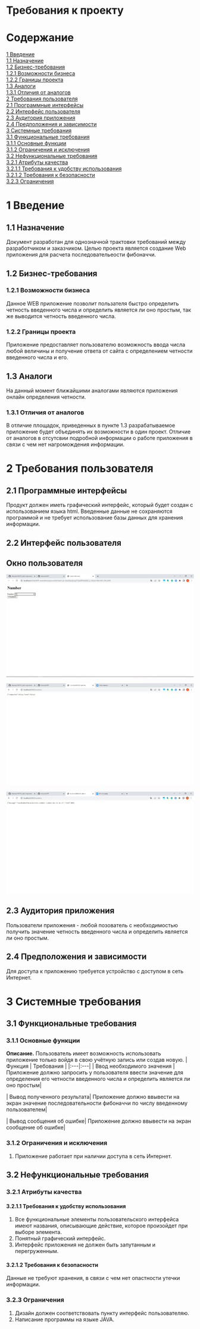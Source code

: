 # Требования к проекту 
# Содержание 
[1 Введение](https://github.com/Chembampul/TRITPO_LAB_2/blob/main/README.md#1-введение)  
[1.1 Назначение](https://github.com/Chembampul/TRITPO_LAB_2/blob/main/README.md##11-назначение)<br />
[1.2 Бизнес-требования](https://github.com/Chembampul/TRITPO_LAB_2/blob/main/README.md##12-бизнес-требования)<br />
[1.2.1 Возможности бизнеса](https://github.com/Chembampul/TRITPO_LAB_2/blob/main/README.md###122-возможности-бизнеса)<br /> 
[1.2.2 Границы проекта](https://github.com/Chembampul/TRITPO_LAB_2/blob/main/README.md###123-границы-проекта)  
[1.3 Аналоги](https://github.com/Chembampul/TRITPO_LAB_2/blob/main/README.md#13-аналоги)<br /> 
[1.3.1 Отличия от аналогов](https://github.com/Chembampul/TRITPO_LAB_2/blob/main/README.md###131-отличия-от-аналогов)<br /> 
[2 Требования пользователя](https://github.com/Chembampul/TRITPO_LAB_2/blob/main/README.md#2-требования-пользователя)  
[2.1 Программные интерфейсы](https://github.com/Chembampul/TRITPO_LAB_2/blob/main/README.md##21-программные-интерфейсы)  
[2.2 Интерфейс пользователя](https://github.com/Chembampul/TRITPO_LAB_2/blob/main/README.md##22-интерфейс-пользователя)  
[2.3 Аудитория приложения](https://github.com/Chembampul/TRITPO_LAB_2/blob/main/README.md##23-аудитория-приложения)  
[2.4 Предположения и зависимости](https://github.com/Chembampul/TRITPO_LAB_2/blob/main/README.md##24-предположения-и-зависимости)  
[3 Системные требования](https://github.com/Chembampul/TRITPO_LAB_2/blob/main/README.md#3-системные-требования)  
[3.1 Функциональные требования](https://github.com/Chembampul/TRITPO_LAB_2/blob/main/README.md##31-функциональные-требования)<br />
[3.1.1 Основные функции](https://github.com/Chembampul/TRITPO_LAB_2/blob/main/README.md###311-основные-функции)<br /> 
[3.1.2 Ограничения и исключения](https://github.com/Chembampul/TRITPO_LAB_2/blob/main/README.md###312-ограничения-и-исключения)<br /> 
[3.2 Нефункциональные требования](https://github.com/Chembampul/TRITPO_LAB_2/blob/main/README.md##32-нефункциональные-требования)  
[3.2.1 Атрибуты качества](https://github.com/Chembampul/TRITPO_LAB_2/blob/main/README.md###321-атрибуты-качества)  
[3.2.1.1 Требования к удобству использования](https://github.com/Chembampul/TRITPO_LAB_2/blob/main/README.md####3211-требования-к-удобству-использования)<br /> 
[3.2.1.2 Требования к безопасности](https://github.com/Chembampul/TRITPO_LAB_2/blob/main/README.md####3212-требования-к-безопасности)  
[3.2.3 Ограничения](https://github.com/Chembampul/TRITPO_LAB_2/blob/main/README.md###323-ограничения)

# 1 Введение
## 1.1 Назначение
Документ разработан для однозначной трактовки требований между разработчиком и заказчиком. Целью проекта является создание Web приложения для расчета последовательеости фибоначчи.
## 1.2 Бизнес-требования

### 1.2.1 Возможности бизнеса
Данное WEB приложение позволит пользателя быстро определить четность введенного числа и определить является ли оно простым, так же выводится четность введенного числа.
### 1.2.2 Границы проекта
Приложение предоставляет пользователю возможность ввода числа любой величины и получение ответа от сайта с определением четности введенного числа и его.

## 1.3 Аналоги
На данный момент ближайшими аналогами являются приложения онлайн определения четности.

### 1.3.1 Отличия от аналогов
В отличие площадок, приведенных в пункте 1.3 разрабатываемое приложение будет объединять их возможности в один проект. Отличие от аналогов в отсутсвии подробной информации о работе приложения в связи с чем нет нагромождения информации.

# 2 Требования пользователя
## 2.1 Программные интерфейсы
Продукт должен иметь  графический интерфейс, который будет создан с использованием языка  html.
Введенные данные не сохраняются программой и не требует использование базы данных для хранения информации.
## 2.2 Интерфейс пользователя
## Окно пользователя

![Начальная страница](https://github.com/Chembampul/TRiTPO-6/blob/main/BuxsObISnYo.jpg)<br />

![Страница ответа](https://github.com/Chembampul/TRiTPO-6/blob/main/eiCU8aj6Vf8.jpg)

![Страница ошибки](https://github.com/Chembampul/TRiTPO-6/blob/main/ASLcwRcyXnM.jpg)
## 2.3 Аудитория приложения
Пользователи приложения - любой позователь с необходимостью получить значение четность введенного числа и определить является ли оно простым.
## 2.4 Предположения и зависимости 
Для доступа к приложению требуется устройство с доступом в сеть Интернет.

# 3 Системные требования
## 3.1 Функциональные требования
### 3.1.1 Основные функции
**Описание.** Пользователь имеет возможность использовать приложение только войдя в свою учётную запись или создав новую.
| Функция | Требования | 
|:---|:---|
| <a name="registration_requirements"/>Ввод необходимого значения | Приложение должно запросить у пользователя ввести значение для определения его четности введенного числа и определить является ли оно простым|

| Вывод полученного результата| Приложение должно ввывести на экран значение последовательности фибоначчи по числу введенному пользователем|

| Вывод сообщения об ошибке| Приложение должно ввывести на экран сообщение об ошибке|
<a name="locate_user"/>



### 3.1.2 Ограничения и исключения
1. Приложение работает при наличии доступа в сеть Интернет.

## 3.2 Нефункциональные требования
### 3.2.1 Атрибуты качества
#### 3.2.1.1 Требования к удобству использования
1. Все функциональные элементы пользовательского интерфейса имеют названия, описывающие действие, которое произойдет при выборе элемента.
2. Понятный графический интерфейс.
3. Интерфейс приложения не должен быть запутанным и перегруженным.

#### 3.2.1.2 Требования к безопасности
Данные не требуют хранения, в связи с чем нет опастности утечки информации.

### 3.2.3 Ограничения 
1. Дизайн должен соответствовать пункту интерфейс пользователяю.
2. Написание программы на языке JAVA. 
